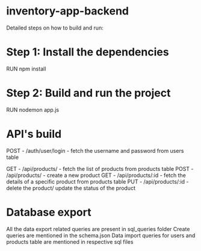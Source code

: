 # inventory-app-backend
Detailed steps on how to build and run:

# Step 1: Install the dependencies
RUN npm install

# Step 2: Build and run the project
RUN nodemon app.js


# API's build

POST - /auth/user/login - fetch the username and password from users table

GET - /api/products/ - fetch the list of products from products table
POST - /api/products/ - create a new product
GET - /api/products/:id - fetch the details of a specific product from products table
PUT - /api/products/:id - delete the product/ update the status of the product

# Database export 

All the data export related queries are present in sql_queries folder
Create queries are mentioned in the schema.json
Data import queries for users and products table are mentioned in respective sql files